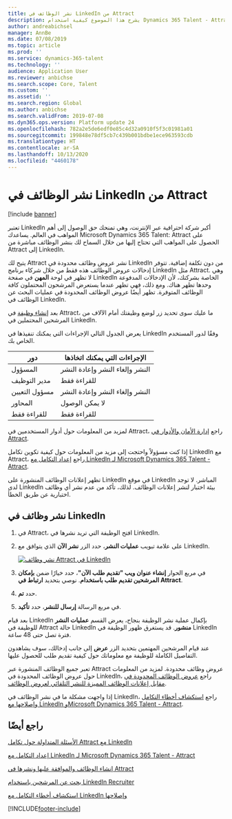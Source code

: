 ```yaml
---
title: نشر الوظائف في LinkedIn من Attract
description: يشرح هذا الموضوع كيفية استخدام Dynamics 365 Talent - Attract لنشر الوظائف في LinkedIn.
author: andreabichsel
manager: AnnBe
ms.date: 07/08/2019
ms.topic: article
ms.prod: ''
ms.service: dynamics-365-talent
ms.technology: ''
audience: Application User
ms.reviewer: anbichse
ms.search.scope: Core, Talent
ms.custom: ''
ms.assetid: ''
ms.search.region: Global
ms.author: anbichse
ms.search.validFrom: 2019-07-08
ms.dyn365.ops.version: Platform update 24
ms.openlocfilehash: 782a2e5de6edf0e85c4d32a0910f5f3c01981a01
ms.sourcegitcommit: 199848e78df5cb7c439b001bdbe1ece963593cdb
ms.translationtype: HT
ms.contentlocale: ar-SA
ms.lasthandoff: 10/13/2020
ms.locfileid: "4460178"
---
```

# <a name="post-jobs-to-linkedin-from-attract"></a>نشر الوظائف في LinkedIn من Attract

[!include [banner](includes/banner.md)]

تعتبر LinkedIn أكبر شركة احترافية عبر الإنترنت، وهي تمنحك حق الوصول إلى أهم المواهب في العالم.‬ يساعدك Microsoft Dynamics 365 Talent: Attract على الحصول على المواهب التي تحتاج إليها من خلال السماح لك بنشر الوظائف مباشرة من Attract إلى LinkedIn.

يتيح لك Attract نشر عروض وظائف محدودة في LinkedIn من دون تكلفة إضافية. تتوفر إدخالات عروض الوظائف هذه فقط من خلال شركاء برنامج LinkedIn مثل Attract. وهي لا تظهر في لوحة **المهن** في صفحة LinkedIn الخاصة بشركتك، لأن الإدخالات المدفوعة وحدها تظهر هناك. ومع ذلك، فهي تظهر عندما يستعرض المرشحون المحتملون كافة الوظائف المتوفرة. تظهر أيضًا عروض الوظائف المحدودة في عمليات البحث عن الوظائف في LinkedIn.

بعد [إنشاء وظيفة](./creating-jobs-attract.md) في Attract، ما عليك سوى تحديد زر لوضع وظيفتك أمام الآلاف من المرشحين المحتملين في LinkedIn.

يعرض الجدول التالي الإجراءات التي يمكنك تنفيذها في LinkedIn وفقًا لدور المستخدم الخاص بك.

| دور | الإجراءات التي يمكنك اتخاذها |
|---|---|
| المسؤول | النشر وإلغاء النشر وإعادة النشر |
| مدير التوظيف | للقراءة فقط |
| مسؤول التعيين | النشر وإلغاء النشر وإعادة النشر |
| المحاور | لا يمكن الوصول |
| للقراءة فقط | للقراءة فقط |

لمزيد من المعلومات حول أدوار المستخدمين في Attract، راجع [إدارة الأمان والأدوار في Attract‬](./security-attract.md).

إذا كنت مسؤولاً واحتجت إلى مزيد من المعلومات حول كيفية تكوين تكامل LinkedIn مع Attract، راجع [إعداد التكامل مع LinkedIn لـ Microsoft Dynamics 365 Talent - Attract](./attract-admin-linkedin.md).

تظهر إعلانات الوظائف المنشورة على LinkedIn في موقع LinkedIn المباشر. لا توجد لدى LinkedIn بيئة اختبار لنشر إعلانات الوظائف. لذلك، تأكد من عدم نشر أي وظائف اختبارية عن طريق الخطأ.

## <a name="post-jobs-to-linkedin"></a>نشر وظائف في LinkedIn

1. في Attract، افتح الوظيفة التي تريد نشرها في LinkedIn.
2. على علامة تبويب **عمليات النشر**، حدد الزر **نشر الآن** الذي يتوافق مع LinkedIn.

    [![نشر وظائف Attract في LinkedIn‎](./media/attract-post-job-to-linkedin.png)](./media/attract-post-job-to-linkedin.png)

3. في مربع الحوار **إنشاء عنوان ويب "تقديم طلب الآن"**، حدد خيارًا ضمن **بإمكان المرشحين تقديم طلب باستخدام**. نوصي بتحديد **ارتباط في Attract‎**.
4. حدد **تم**.
5. في مربع الرسالة **إرسال للنشر**، حدد **تأكيد**.

بعد قيام LinkedIn بإكمال عملية نشر الوظيفة بنجاح، يعرض القسم **عمليات النشر** للوظيفة في Attract حالة LinkedIn **منشور**. قد يستغرق ظهور الوظيفة في LinkedIn فترة تصل حتى 48 ساعة.

عند قيام المرشحين المهتمين بتحديد الزر **عرض** إلى جانب إدخالك، سوف يشاهدون التفاصيل الكاملة للوظيفة مع معلوماتك حول كيفية تقديم طلب للحصول عليها.

تعبر جميع الوظائف المنشورة عبر Attract عروض وظائف محدودة. لمزيد من المعلومات حول عروض الوظائف المحدودة في LinkedIn، راجع [عروض الوظائف المحدودة في مقابل إعلانات الوظائف المميزة للنشر التلقائي لعروض الوظائف](https://www.linkedin.com/help/recruiter/answer/79049).

إذا واجهت مشكلة ما في نشر الوظائف في LinkedIn، راجع [استكشاف أخطاء التكامل وإصلاحها مع LinkedIn‏‎ وMicrosoft Dynamics 365 Talent - Attract](./attract-troubleshoot-linkedin.md).

## <a name="see-also"></a>راجع أيضًا

[الأسئلة المتداولة حول تكامل Attract مع LinkedIn](./attract-linkedin-faq.md)

[إعداد التكامل مع LinkedIn لـ Microsoft Dynamics 365 Talent - Attract](./attract-admin-linkedin.md)

[إنشاء الوظائف والموافقة عليها ونشرها في Attract](./creating-jobs-attract.md)

[بحث عن المرشحين باستخدام LinkedIn Recruiter](./attract-linkedin-recruiter.md)

[استكشاف أخطاء التكامل مع LinkedIn وإصلاحها](./attract-troubleshoot-linkedin.md)


[!INCLUDE[footer-include](../includes/footer-banner.md)]